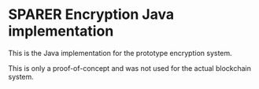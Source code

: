 # SPARER Encryption Java implementation

This is the Java implementation for the prototype encryption system.

This is only a proof-of-concept and was not used for the actual blockchain system.
